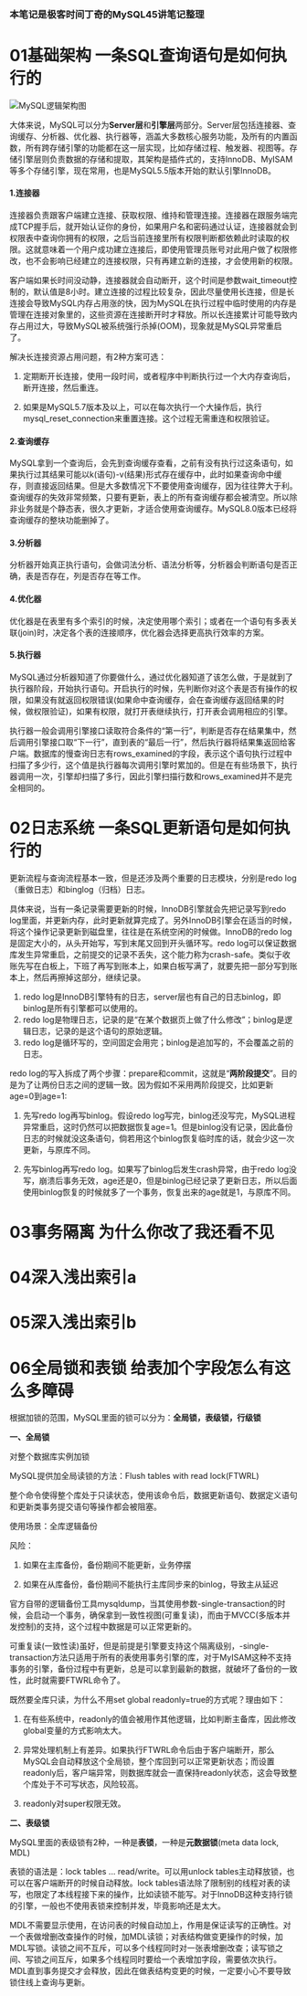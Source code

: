 ### 本笔记是极客时间丁奇的MySQL45讲笔记整理

# 01基础架构 一条SQL查询语句是如何执行的

![MySQL逻辑架构图](https://github.com/fikery/learnNotes/blob/master/source/0d2070e8f84c4801adbfa03bda1f98d9.png)

大体来说，MySQL可以分为**Server层**和**引擎层**两部分。Server层包括连接器、查询缓存、分析器、优化器、执行器等，涵盖大多数核心服务功能，及所有的内置函数，所有跨存储引擎的功能都在这一层实现，比如存储过程、触发器、视图等。存储引擎层则负责数据的存储和提取，其架构是插件式的，支持InnoDB、MyISAM等多个存储引擎，现在常用，也是MySQL5.5版本开始的默认引擎InnoDB。

#### 1.连接器

连接器负责跟客户端建立连接、获取权限、维持和管理连接。连接器在跟服务端完成TCP握手后，就开始认证你的身份，如果用户名和密码通过认证，连接器就会到权限表中查询你拥有的权限，之后当前连接里所有权限判断都依赖此时读取的权限。这就意味着一个用户成功建立连接后，即使用管理员账号对此用户做了权限修改，也不会影响已经建立的连接权限，只有再建立新的连接，才会使用新的权限。

客户端如果长时间没动静，连接器就会自动断开，这个时间是参数wait_timeout控制的，默认值是8小时。建立连接的过程比较复杂，因此尽量使用长连接，但是长连接会导致MySQL内存占用涨的快，因为MySQL在执行过程中临时使用的内存是管理在连接对象里的，这些资源在连接断开时才释放。所以长连接累计可能导致内存占用过大，导致MySQL被系统强行杀掉(OOM)，现象就是MySQL异常重启了。

解决长连接资源占用问题，有2种方案可选：

1. 定期断开长连接，使用一段时间，或者程序中判断执行过一个大内存查询后，断开连接，然后重连。

2. 如果是MySQL5.7版本及以上，可以在每次执行一个大操作后，执行mysql_reset_connection来重置连接。这个过程无需重连和权限验证。

#### 2.查询缓存

MySQL拿到一个查询后，会先到查询缓存查看，之前有没有执行过这条语句，如果执行过其结果可能以k(语句)-v(结果)形式存在缓存中，此时如果查询命中缓存，则直接返回结果。但是大多数情况下不要使用查询缓存，因为往往弊大于利。查询缓存的失效非常频繁，只要有更新，表上的所有查询缓存都会被清空。所以除非业务就是个静态表，很久才更新，才适合使用查询缓存。MySQL8.0版本已经将查询缓存的整块功能删掉了。

#### 3.分析器

分析器开始真正执行语句，会做词法分析、语法分析等，分析器会判断语句是否正确，表是否存在，列是否存在等工作。

#### 4.优化器

优化器是在表里有多个索引的时候，决定使用哪个索引；或者在一个语句有多表关联(join)时，决定各个表的连接顺序，优化器会选择更高执行效率的方案。

#### 5.执行器

MySQL通过分析器知道了你要做什么，通过优化器知道了该怎么做，于是就到了执行器阶段，开始执行语句。开启执行的时候，先判断你对这个表是否有操作的权限，如果没有就返回权限错误(如果命中查询缓存，会在查询缓存返回结果的时候，做权限验证)，如果有权限，就打开表继续执行，打开表会调用相应的引擎。

执行器一般会调用引擎接口读取符合条件的“第一行”，判断是否存在结果集中，然后调用引擎接口取“下一行”，直到表的“最后一行”，然后执行器将结果集返回给客户端。数据库的慢查询日志有rows_examined的字段，表示这个语句执行过程中扫描了多少行，这个值是执行器每次调用引擎时累加的。但是在有些场景下，执行器调用一次，引擎却扫描了多行，因此引擎扫描行数和rows_examined并不是完全相同的。

# 02日志系统 一条SQL更新语句是如何执行的

更新流程与查询流程基本一致，但是还涉及两个重要的日志模块，分别是redo log（重做日志）和binglog（归档）日志。

具体来说，当有一条记录需要更新的时候，InnoDB引擎就会先把记录写到redo log里面，并更新内存，此时更新就算完成了。另外InnoDB引擎会在适当的时候，将这个操作记录更新到磁盘里，往往是在系统空闲的时候做。InnoDB的redo log是固定大小的，从头开始写，写到末尾又回到开头循环写。redo log可以保证数据库发生异常重启，之前提交的记录不丢失，这个能力称为crash-safe。类似于收账先写在白板上，下班了再写到账本上，如果白板写满了，就要先把一部分写到账本上，然后再擦掉这部分，继续记录。

1. redo log是InnoDB引擎特有的日志，server层也有自己的日志binlog，即binlog是所有引擎都可以使用的。
2. redo log是物理日志，记录的是“在某个数据页上做了什么修改”；binlog是逻辑日志，记录的是这个语句的原始逻辑。
3. redo log是循环写的，空间固定会用完；binlog是追加写的，不会覆盖之前的日志。

redo log的写入拆成了两个步骤：prepare和commit，这就是“**两阶段提交**”。目的是为了让两份日志之间的逻辑一致。因为假如不采用两阶段提交，比如更新age=0到age=1:

1. 先写redo log再写binlog。假设redo log写完，binlog还没写完，MySQL进程异常重启，这时仍然可以把数据恢复age=1。但是binlog没有记录，因此备份日志的时候就没这条语句，倘若用这个binlog恢复临时库的话，就会少这一次更新，与原库不同。

2. 先写binlog再写redo log。如果写了binlog后发生crash异常，由于redo log没写，崩溃后事务无效，age还是0，但是binlog已经记录了更新日志，所以后面使用binlog恢复的时候就多了一个事务，恢复出来的age就是1，与原库不同。


# 03事务隔离 为什么你改了我还看不见

# 04深入浅出索引a

# 05深入浅出索引b

# 06全局锁和表锁 给表加个字段怎么有这么多障碍

根据加锁的范围，MySQL里面的锁可以分为：**全局锁，表级锁，行级锁**

**一、全局锁**

对整个数据库实例加锁

MySQL提供加全局读锁的方法：Flush tables with read lock(FTWRL)

整个命令使得整个库处于只读状态，使用该命令后，数据更新语句、数据定义语句和更新类事务提交语句等操作都会被阻塞。

使用场景：全库逻辑备份

风险：

1. 如果在主库备份，备份期间不能更新，业务停摆

2. 如果在从库备份，备份期间不能执行主库同步来的binlog，导致主从延迟

官方自带的逻辑备份工具mysqldump，当其使用参数-single-transaction的时候，会启动一个事务，确保拿到一致性视图(可重复读)，而由于MVCC(多版本并发控制)的支持，这个过程中数据是可以正常更新的。

可重复读(一致性读)虽好，但是前提是引擎要支持这个隔离级别，-single-transaction方法只适用于所有的表使用事务引擎的库，对于MyISAM这种不支持事务的引擎，备份过程中有更新，总是可以拿到最新的数据，就破坏了备份的一致性，此时就需要FTWRL命令了。

既然要全库只读，为什么不用set global readonly=true的方式呢？理由如下：

1. 在有些系统中，readonly的值会被用作其他逻辑，比如判断主备库，因此修改global变量的方式影响太大。

2. 异常处理机制上有差异。如果执行FTWRL命令后由于客户端断开，那么MySQL会自动释放这个全局锁，整个库回到可以正常更新状态；而设置readonly后，客户端异常，则数据库就会一直保持readonly状态，这会导致整个库处于不可写状态，风险较高。

3.  readonly对super权限无效。

**二、表级锁**

MySQL里面的表级锁有2种，一种是**表锁**，一种是**元数据锁**(meta data lock, MDL)

表锁的语法是：lock tables ... read/write。可以用unlock tables主动释放锁，也可以在客户端断开的时候自动释放。lock tables语法除了限制别的线程对表的读写，也限定了本线程接下来的操作，比如读锁不能写。对于InnoDB这种支持行锁的引擎，一般也不使用表锁来控制并发，毕竟影响还是太大。

MDL不需要显示使用，在访问表的时候自动加上，作用是保证读写的正确性。对一个表做增删改查操作的时候，加MDL读锁；对表结构做变更操作的时候，加MDL写锁。读锁之间不互斥，可以多个线程同时对一张表增删改查；读写锁之间、写锁之间互斥，如果多个线程同时要给一个表增加字段，需要依次执行。MDL直到事务提交才会释放，因此在做表结构变更的时候，一定要小心不要导致锁住线上查询与更新。

